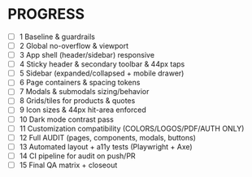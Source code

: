 # PROGRESS
- [ ] 1 Baseline & guardrails
- [ ] 2 Global no-overflow & viewport
- [ ] 3 App shell (header/sidebar) responsive
- [ ] 4 Sticky header & secondary toolbar & 44px taps
- [ ] 5 Sidebar (expanded/collapsed + mobile drawer)
- [ ] 6 Page containers & spacing tokens
- [ ] 7 Modals & submodals sizing/behavior
- [ ] 8 Grids/tiles for products & quotes
- [ ] 9 Icon sizes & 44px hit-area enforced
- [ ] 10 Dark mode contrast pass
- [ ] 11 Customization compatibility (COLORS/LOGOS/PDF/AUTH ONLY)
- [ ] 12 Full AUDIT (pages, components, modals, buttons)
- [ ] 13 Automated layout + a11y tests (Playwright + Axe)
- [ ] 14 CI pipeline for audit on push/PR
- [ ] 15 Final QA matrix + closeout